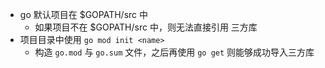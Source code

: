 
- go 默认项目在 $GOPATH/src 中
  - 如果项目不在 $GOPATH/src 中，则无法直接引用 三方库
- 项目目录中使用 `go mod init <name>` 
  - 构造 `go.mod` 与 `go.sum` 文件，之后再使用 `go get` 则能够成功导入三方库